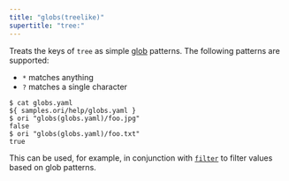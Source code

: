 ```yaml
---
title: "globs(treelike)"
supertitle: "tree:"
---
```


Treats the keys of `tree` as simple [glob](<https://en.m.wikipedia.org/wiki/Glob_(programming)>) patterns. The following patterns are supported:

- `*` matches anything
- `?` matches a single character

```console
$ cat globs.yaml
${ samples.ori/help/globs.yaml }
$ ori "globs(globs.yaml)/foo.jpg"
false
$ ori "globs(globs.yaml)/foo.txt"
true
```

This can be used, for example, in conjunction with [`filter`](filter.html) to filter values based on glob patterns.
